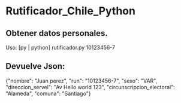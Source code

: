 # Rutificador_Chile_Python

## Obtener datos personales.

Uso: [py | python] rutificador.py 10123456-7

## Devuelve Json:
{"nombre": "Juan perez", "run": "10123456-7", "sexo": "VAR", "direccion_servel": "Av Hello world 123", "circunscripcion_electoral": "Alameda", "comuna": "Santiago"}